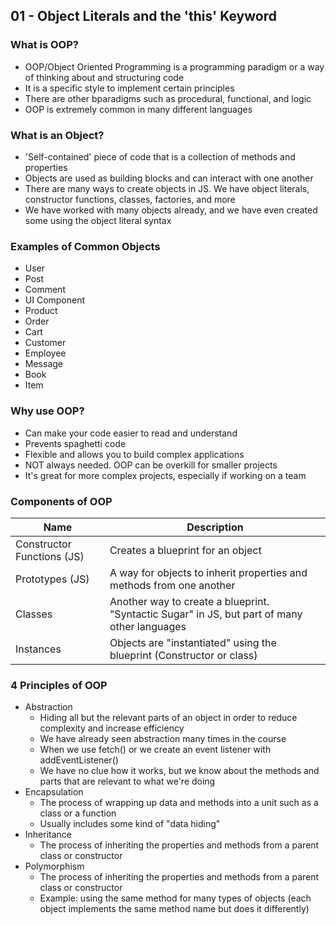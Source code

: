 ## 01 - Object Literals and the 'this' Keyword

### What is OOP?

- OOP/Object Oriented Programming is a programming paradigm or a way of thinking about and structuring code
- It is a specific style to implement certain principles
- There are other bparadigms such as procedural, functional, and logic
- OOP is extremely common in many different languages

### What is an Object?

- 'Self-contained' piece of code that is a collection of methods and properties
- Objects are used as building blocks and can interact with one another
- There are many ways to create objects in JS. We have object literals, constructor functions, classes, factories, and more
- We have worked with many objects already, and we have even created some using the object literal syntax

### Examples of Common Objects

- User
- Post
- Comment
- UI Component
- Product
- Order
- Cart
- Customer
- Employee
- Message
- Book
- Item

### Why use OOP?

- Can make your code easier to read and understand
- Prevents spaghetti code
- Flexible and allows you to build complex applications
- NOT always needed. OOP can be overkill for smaller projects
- It's great for more complex projects, especially if working on a team

### Components of OOP

| Name                       | Description                                                                                  |
| -------------------------- | -------------------------------------------------------------------------------------------- |
| Constructor Functions (JS) | Creates a blueprint for an object                                                            |
| Prototypes (JS)            | A way for objects to inherit properties and methods from one another                         |
| Classes                    | Another way to create a blueprint. "Syntactic Sugar" in JS, but part of many other languages |
| Instances                  | Objects are "instantiated" using the blueprint (Constructor or class)                        |

### 4 Principles of OOP

- Abstraction
  - Hiding all but the relevant parts of an object in order to reduce complexity and increase efficiency
  - We have already seen abstraction many times in the course
  - When we use fetch() or we create an event listener with addEventListener()
  - We have no clue how it works, but we know about the methods and parts that are relevant to what we're doing
- Encapsulation
  - The process of wrapping up data and methods into a unit such as a class or a function
  - Usually includes some kind of "data hiding"
- Inheritance
  - The process of inheriting the properties and methods from a parent class or constructor
- Polymorphism
  - The process of inheriting the properties and methods from a parent class or constructor
  - Example: using the same method for many types of objects (each object implements the same method name but does it differently)
